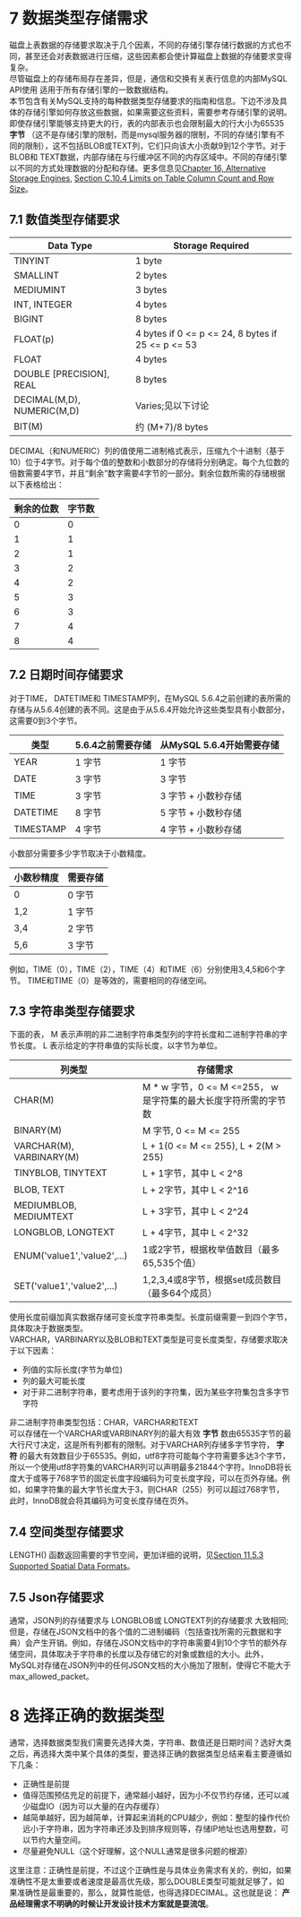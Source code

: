 # 7 数据类型存储需求
磁盘上表数据的存储要求取决于几个因素，不同的存储引擎存储行数据的方式也不同，甚至还会对表数据进行压缩，这些因素都会使计算磁盘上数据的存储要求变得复杂。  
尽管磁盘上的存储布局存在差异，但是，通信和交换有关表行信息的内部MySQL API使用 适用于所有存储引擎的一致数据结构。  
本节包含有关MySQL支持的每种数据类型存储要求的指南和信息。下边不涉及具体的存储引擎如何存放这些数据，如果需要这些资料，需要参考存储引擎的说明。    
即使存储引擎能够支持更大的行，表的内部表示也会限制最大的行大小为65535 **字节** （这不是存储引擎的限制，而是mysql服务器的限制，不同的存储引擎有不同的限制），这不包括BLOB或TEXT列，它们只向该大小贡献9到12个字节。对于 BLOB和 TEXT数据，内部存储在与行缓冲区不同的内存区域中。不同的存储引擎以不同的方式处理数据的分配和存储。更多信息见[Chapter 16, Alternative Storage Engines](https://dev.mysql.com/doc/refman/8.0/en/storage-engines.html), [Section C.10.4 Limits on Table Column Count and Row Size](https://dev.mysql.com/doc/refman/8.0/en/column-count-limit.html)。  

## 7.1 数值类型存储要求

|Data Type|Storage Required|  
|-|-|  
|TINYINT|1 byte|  
|SMALLINT|2 bytes|  
|MEDIUMINT|3 bytes|  
|INT, INTEGER|4 bytes|  
|BIGINT|8 bytes|  
|FLOAT(p)|4 bytes if 0 <= p <= 24, 8 bytes if 25 <= p <= 53|  
|FLOAT|4 bytes|  
|DOUBLE [PRECISION], REAL|8 bytes|  
|DECIMAL(M,D), NUMERIC(M,D)|Varies;见以下讨论|  
|BIT(M)|约 (M+7)/8 bytes|  

DECIMAL（和NUMERIC）列的值使用二进制格式表示，压缩九个十进制（基于10）位于4字节。对于每个值的整数和小数部分的存储将分别确定。每个九位数的倍数需要4字节，并且“剩余”数字需要4字节的一部分。剩余位数所需的存储根据以下表格给出：  

|剩余的位数|字节数|  
|-|-|  
|0|0|  
|1|1|  
|2|1|  
|3|2|  
|4|2|  
|5|3|  
|6|3|  
|7|4|  
|8|4|  

## 7.2 日期时间存储要求
对于TIME， DATETIME和 TIMESTAMP列，在MySQL 5.6.4之前创建的表所需的存储与从5.6.4创建的表不同。这是由于从5.6.4开始允许这些类型具有小数部分，这需要0到3个字节。  

|类型|5.6.4之前需要存储|从MySQL 5.6.4开始需要存储|  
|-|-|-|  
|YEAR|1 字节|1 字节|  
|DATE|3 字节|3 字节|  
|TIME|3 字节|3 字节 + 小数秒存储|  
|DATETIME|8 字节|5 字节 + 小数秒存储|  
|TIMESTAMP|4 字节|4 字节 + 小数秒存储|  

小数部分需要多少字节取决于小数精度。  

|小数秒精度|需要存储|  
|-|-|  
|0|0 字节|  
|1,2|1 字节|  
|3,4|2 字节|  
|5,6|3 字节|  

例如，TIME（0），TIME（2），TIME（4）和TIME（6）分别使用3,4,5和6个字节。 TIME和TIME（0）是等效的，需要相同的存储空间。  

## 7.3 字符串类型存储要求
下面的表， M 表示声明的非二进制字符串类型列的字符长度和二进制字符串的字节长度。 L 表示给定的字符串值的实际长度，以字节为单位。  

|列类型|存储需求|  
|-|-|  
|CHAR(M)|M * w 字节，0 <= M <=255， w 是字符集的最大长度字符所需的字节数|  
|BINARY(M)|M 字节, 0 <= M <= 255|  
|VARCHAR(M), VARBINARY(M)|L + 1(0 <= M <= 255), L + 2(M > 255)|  
|TINYBLOB, TINYTEXT|L + 1字节，其中 L < 2^8|  
|BLOB, TEXT|L + 2字节，其中 L < 2^16|  
|MEDIUMBLOB, MEDIUMTEXT|L + 3字节，其中 L < 2^24|  
|LONGBLOB, LONGTEXT|L + 4字节，其中 L < 2^32|  
|ENUM('value1','value2',...)|1或2字节，根据枚举值数目（最多65,535个值）|  
|SET('value1','value2',...)|1,2,3,4或8字节，根据set成员数目（最多64个成员）|  

使用长度前缀加真实数据存储可变长度字符串类型。长度前缀需要一到四个字节，具体取决于数据类型。  
VARCHAR，VARBINARY以及BLOB和TEXT类型是可变长度类型，存储要求取决于以下因素：  
 - 列值的实际长度(字节为单位)  
 - 列的最大可能长度  
 - 对于非二进制字符串，要考虑用于该列的字符集，因为某些字符集包含多字节字符  

非二进制字符串类型包括：CHAR，VARCHAR和TEXT    
可以存储在一个VARCHAR或VARBINARY列的最大有效 **字节**  数由65535字节的最大行尺寸决定，这是所有列都有的限制。对于VARCHAR列存储多字节字符， **字符**  的最大有效数目少于65535。例如，utf8字符可能每个字符需要多达3个字节，所以一个使用utf8字符集的VARCHAR列可以声明最多21844个字符。InnoDB将长度大于或等于768字节的固定长度字段编码为可变长度字段，可以在页外存储。例如，如果字符集的最大字节长度大于3，则CHAR（255）列可以超过768字节，此时，InnoDB就会将其编码为可变长度存储在页外。  

## 7.4 空间类型存储要求
LENGTH() 函数返回需要的字节空间，更加详细的说明，见[Section 11.5.3 Supported Spatial Data Formats](https://dev.mysql.com/doc/refman/8.0/en/gis-data-formats.html)。   

## 7.5 Json存储要求
通常，JSON列的存储要求与 LONGBLOB或 LONGTEXT列的存储要求 大致相同;但是，存储在JSON文档中的各个值的二进制编码（包括查找所需的元数据和字典）会产生开销。例如，存储在JSON文档中的字符串需要4到10个字节的额外存储空间，具体取决于字符串的长度以及存储它的对象或数组的大小。此外，MySQL对存储在JSON列中的任何JSON文档的大小施加了限制，使得它不能大于max_allowed_packet。  

# 8 选择正确的数据类型
通常，选择数据类型我们需要先选择大类，字符串、数值还是日期时间？选好大类之后，再选择大类中某个具体的类型，要选择正确的数据类型总结来看主要遵循如下几条：  
 - 正确性是前提
 - 值得范围预估充足的前提下，通常越小越好，因为小不仅节约存储，还可以减少磁盘IO（因为可以大量的在内存缓存）
 - 越简单越好，因为越简单，计算起来消耗的CPU越少，例如：整型的操作代价远小于字符串，因为字符串还涉及到排序规则等，存储IP地址也选用整数，可以节约大量空间。  
 - 尽量避免NULL（这个好理解，这个NULL通常是很多问题的根源）

这里注意：正确性是前提，不过这个正确性是与具体业务需求有关的，例如，如果准确性不是太重要或者速度是最高优先级，那么DOUBLE类型可能就足够了，如果准确性是最重要的，那么，就算性能低，也得选择DECIMAL。这也就是说： **产品经理需求不明确的时候让开发设计技术方案就是耍流氓**。  




